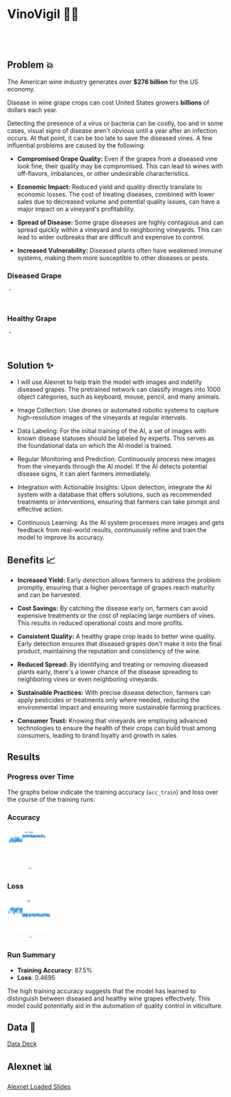 # VinoVigil 🍇👀

<p align="left" style="border-radius: 50%; overflow: hidden; width: 40px; height: 40px;">
  <img src="vino-vigil.png" alt="Vino Vigil Logo" style="display: block; width: 20%; height:20%; object-fit: cover;" />
</p>

## Problem 💥

The American wine industry generates over <strong>$276 billion</strong> for the US economy.

Disease in wine grape crops can cost United States growers <strong>billions</strong> of dollars each year.

Detecting the presence of a virus or bacteria can be costly, too and in some cases, visual signs of disease aren't obvious until a year after an infection occurs. At that point, it can be too late to save the diseased vines. A few influential problems are caused by the following: 

* <strong>Compromised Grape Quality:</strong> Even if the grapes from a diseased vine look fine, their quality may be compromised. This can lead to wines with off-flavors, imbalances, or other undesirable characteristics.

* <strong>Economic Impact:</strong> Reduced yield and quality directly translate to economic losses. The cost of treating diseases, combined with lower sales due to decreased volume and potential quality issues, can have a major impact on a vineyard's profitability.

* <strong>Spread of Disease:</strong> Some grape diseases are highly contagious and can spread quickly within a vineyard and to neighboring vineyards. This can lead to wider outbreaks that are difficult and expensive to control.

* <strong>Increased Vulnerability:</strong> Diseased plants often have weakened immune systems, making them more susceptible to other diseases or pests.

### Diseased Grape 
<p align="left" style="border-radius: 50%; overflow: hidden; width: 40px; height: 40px;">
  <img src="bad wine grape.jpg" alt="Bad Grape" style="display: block; width: 20%; height:20%; object-fit: cover;" />
</p>

### Healthy Grape 
<p align="left" style="border-radius: 50%; overflow: hidden; width: 40px; height: 40px;">
  <img src="good wine.jpg" alt="Good Grape" style="display: block; width: 20%; height:20%; object-fit: cover;" />
</p>



## Solution ✨
* I will use Alexnet to help train the model with images and indetify diseased grapes. The pretrained network can classify images into 1000 object categories, such as keyboard, mouse, pencil, and many animals.

* Image Collection: Use drones or automated robotic systems to capture high-resolution images of the vineyards at regular intervals.

* Data Labeling: For the initial training of the AI, a set of images with known disease statuses should be labeled by experts. This serves as the foundational data on which the AI model is trained.

* Regular Monitoring and Prediction: Continuously process new images from the vineyards through the AI model. If the AI detects potential disease signs, it can alert farmers immediately.

* Integration with Actionable Insights: Upon detection, integrate the AI system with a database that offers solutions, such as recommended treatments or interventions, ensuring that farmers can take prompt and effective action.

* Continuous Learning: As the AI system processes more images and gets feedback from real-world results, continuously refine and train the model to improve its accuracy.

## Benefits 📈

* <strong>Increased Yield:</strong> Early detection allows farmers to address the problem promptly, ensuring that a higher percentage of grapes reach maturity and can be harvested.

* <strong>Cost Savings:</strong> By catching the disease early on, farmers can avoid expensive treatments or the cost of replacing large numbers of vines. This results in reduced operational costs and more profits.

* <strong>Consistent Quality:</strong> A healthy grape crop leads to better wine quality. Early detection ensures that diseased grapes don't make it into the final product, maintaining the reputation and consistency of the wine.

* <strong>Reduced Spread:</strong> By identifying and treating or removing diseased plants early, there's a lower chance of the disease spreading to neighboring vines or even neighboring vineyards.

* <strong>Sustainable Practices:</strong> With precise disease detection, farmers can apply pesticides or treatments only where needed, reducing the environmental impact and ensuring more sustainable farming practices.

* <strong>Consumer Trust:</strong> Knowing that vineyards are employing advanced technologies to ensure the health of their crops can build trust among consumers, leading to brand loyalty and growth in sales.

## Results 

### Progress over Time

The graphs below indicate the training accuracy (`acc_train`) and loss over the course of the training runs:

### Accuracy 
<p align="left" style="border-radius: 50%; overflow: hidden; width: 100px; height: 100px;">
  <img src="accuracy.png" alt="Accuracy" style="display: block; width: 100%; height: 100%; object-fit: cover;" />
</p>


### Loss
<p align="left" style="border-radius: 50%; overflow: hidden; width: 100px; height: 100px;">
  <img src="loss.png" alt="Loss" style="display: block; width: 100%; height: 100%; object-fit: cover;" />
</p>

### Run Summary

- **Training Accuracy**: 87.5%
- **Loss**: 0.4695


The high training accuracy suggests that the model has learned to distinguish between diseased and healthy wine grapes effectively. This model could potentially aid in the automation of quality control in viticulture.



## Data 📸
[Data Deck](https://docs.google.com/presentation/d/1bTsrdUj_3KlBQo007blyHTvqQSqNvJ2_SJgl7Zezm2o/edit#slide=id.g206f8279a60_0_0)

## Alexnet 📊
[Alexnet Loaded Slides ](https://colab.research.google.com/drive/1L-8bVJ0-T99Pp5kRNW-InyEWr4Jx9Yqr#scrollTo=_b4zIKeW2pgC)
